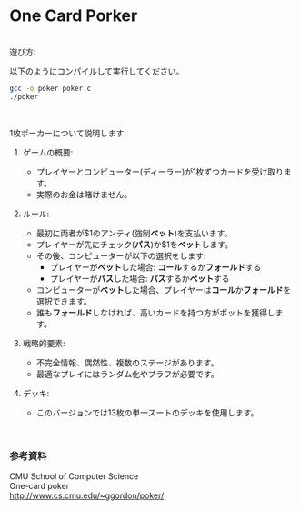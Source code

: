 # One Card Porker


<br>
遊び方:

以下のようにコンパイルして実行してください。
```sh
gcc -o poker poker.c
./poker
```
<br>

1枚ポーカーについて説明します:

1. ゲームの概要:
   - プレイヤーとコンピューター(ディーラー)が1枚ずつカードを受け取ります。
   - 実際のお金は賭けません。

2. ルール:
   - 最初に両者が$1のアンティ(強制**ベット**)を支払います。
   - プレイヤーが先にチェック(**パス**)か$1を**ベット**します。
   - その後、コンピューターが以下の選択をします:
     - プレイヤーが**ベット**した場合: **コール**するか**フォールド**する
     - プレイヤーが**パス**した場合: **パス**するか**ベット**する
   - コンピューターが**ベット**した場合、プレイヤーは**コール**か**フォールド**を選択できます。
   - 誰も**フォールド**しなければ、高いカードを持つ方がポットを獲得します。

3. 戦略的要素:
   - 不完全情報、偶然性、複数のステージがあります。
   - 最適なプレイにはランダム化やブラフが必要です。

4. デッキ:
   - このバージョンでは13枚の単一スートのデッキを使用します。

<br>

### 参考資料

CMU School of Computer Science<br>
One-card poker<br>
http://www.cs.cmu.edu/~ggordon/poker/

